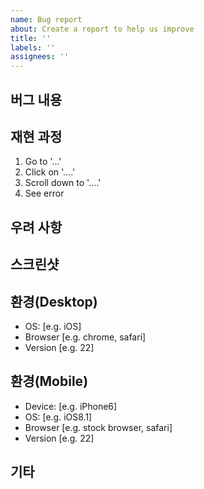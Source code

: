 ```yaml
---
name: Bug report
about: Create a report to help us improve
title: ''
labels: ''
assignees: ''
---
```


## 버그 내용

## 재현 과정

1. Go to '...'
2. Click on '....'
3. Scroll down to '....'
4. See error

## 우려 사항

## 스크린샷

## 환경(Desktop)

- OS: [e.g. iOS]
- Browser [e.g. chrome, safari]
- Version [e.g. 22]

## 환경(Mobile)

- Device: [e.g. iPhone6]
- OS: [e.g. iOS8.1]
- Browser [e.g. stock browser, safari]
- Version [e.g. 22]

## 기타
